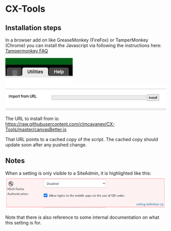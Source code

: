 # CX-Tools

## Installation steps
In a browser add on like GreaseMonkey (FireFox) or TamperMonkey (Chrome) you can install the Javascript via following the instructions here:
[Tampermonkey FAQ](https://www.tampermonkey.net/faq.php?ext=gcal&show=gcal#Q102)


![Tampermonkey Utilities button](assets/TM-utilities.png)
![Tampermonkey Import from URL](assets/TM-install-from-URL.png)

The URL to install from is:
https://raw.githubusercontent.com/clmcavaney/CX-Tools/master/canvasBetter.js

That URL points to a cached copy of the script.  The cached copy should update soon after any pushed change.

## Notes
When a setting is only visible to a SiteAdmin, it is highlighted like this:
![SiteAdmin highlighting example](assets/siteadmin-highted-setting-example.png)

Note that there is also reference to some internal documentation on what this setting is for.
